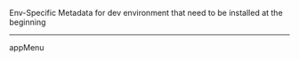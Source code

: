 Env-Specific Metadata for dev environment that need to be installed at the beginning 

---

appMenu

